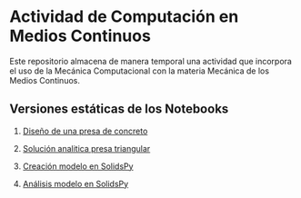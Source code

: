 # Actividad de Computación en Medios Continuos

Este repositorio almacena de manera temporal una actividad que incorpora el uso
de la Mecánica Computacional con la materia Mecánica de los Medios Continuos.

## Versiones estáticas de los Notebooks

1. [Diseño de una presa de concreto](https://nbviewer.jupyter.org/github/jgomezc1/Act_medios_TEMP/blob/master/01_solidspy_dam_design.ipynb)

2. [Solución analitica presa triangular](https://nbviewer.jupyter.org/github/jgomezc1/Act_medios_TEMP/blob/master/02_dam_analytic_solution.ipynb)

3. [Creación modelo en SolidsPy](https://nbviewer.jupyter.org/github/jgomezc1/Act_medios_TEMP/blob/master/03_solidspy_how_to_model.ipynb)

4. [Análisis modelo en SolidsPy](https://nbviewer.jupyter.org/github/jgomezc1/Act_medios_TEMP/blob/master/04_solidspy_how_to_analysis.ipynb)
